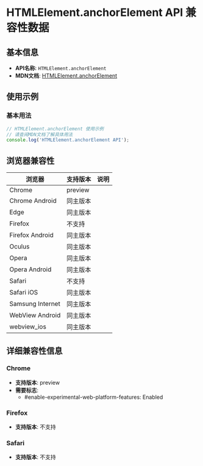 # HTMLElement.anchorElement API 兼容性数据

## 基本信息

- **API名称**: `HTMLElement.anchorElement`
- **MDN文档**: [HTMLElement.anchorElement](https://developer.mozilla.org/docs/Web/API/HTMLElement/anchorElement)

## 使用示例

### 基本用法

```javascript
// HTMLElement.anchorElement 使用示例
// 请查阅MDN文档了解具体用法
console.log('HTMLElement.anchorElement API');
```

## 浏览器兼容性

| 浏览器 | 支持版本 | 说明 |
|--------|----------|------|
| Chrome | preview |  |
| Chrome Android | 同主版本 |  |
| Edge | 同主版本 |  |
| Firefox | 不支持 |  |
| Firefox Android | 同主版本 |  |
| Oculus | 同主版本 |  |
| Opera | 同主版本 |  |
| Opera Android | 同主版本 |  |
| Safari | 不支持 |  |
| Safari iOS | 同主版本 |  |
| Samsung Internet | 同主版本 |  |
| WebView Android | 同主版本 |  |
| webview_ios | 同主版本 |  |

## 详细兼容性信息

### Chrome

- **支持版本**: preview
- **需要标志**: 
  - #enable-experimental-web-platform-features: Enabled

### Firefox

- **支持版本**: 不支持

### Safari

- **支持版本**: 不支持

